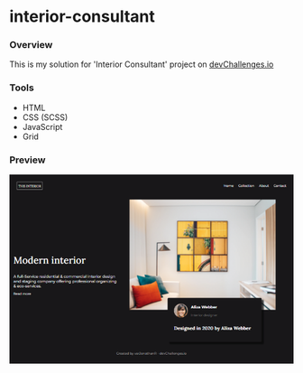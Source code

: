 # interior-consultant

### Overview

This is my solution for 'Interior Consultant' project on [devChallenges.io]([https://devchallenges.io/](https://devchallenges.io/challenges/Jymh2b2FyebRTUljkNcb))

### Tools

- HTML
- CSS (SCSS)
- JavaScript
- Grid

### Preview

![interior-consultant_prevew](https://github.com/varJonathanR/interior-consultant/blob/main/assets/interior-consultant_prevew.png)
